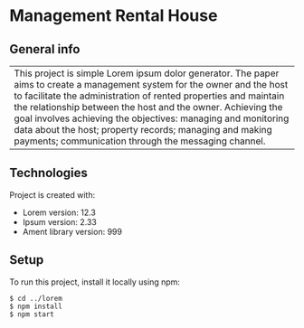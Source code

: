  # Management Rental House

## General info
<table>
<tr>
<td>
    This project is simple Lorem ipsum dolor generator.
 The paper aims to create a management system for the owner and the host to facilitate the administration of rented properties and maintain the relationship between the host and the owner.
Achieving the goal involves achieving the objectives: managing and monitoring data about the host; property records; managing and making payments; communication through the messaging channel.

</td>
</tr>
</table>

## Technologies
Project is created with:
* Lorem version: 12.3
* Ipsum version: 2.33
* Ament library version: 999

## Setup
To run this project, install it locally using npm:

```
$ cd ../lorem
$ npm install
$ npm start
```
